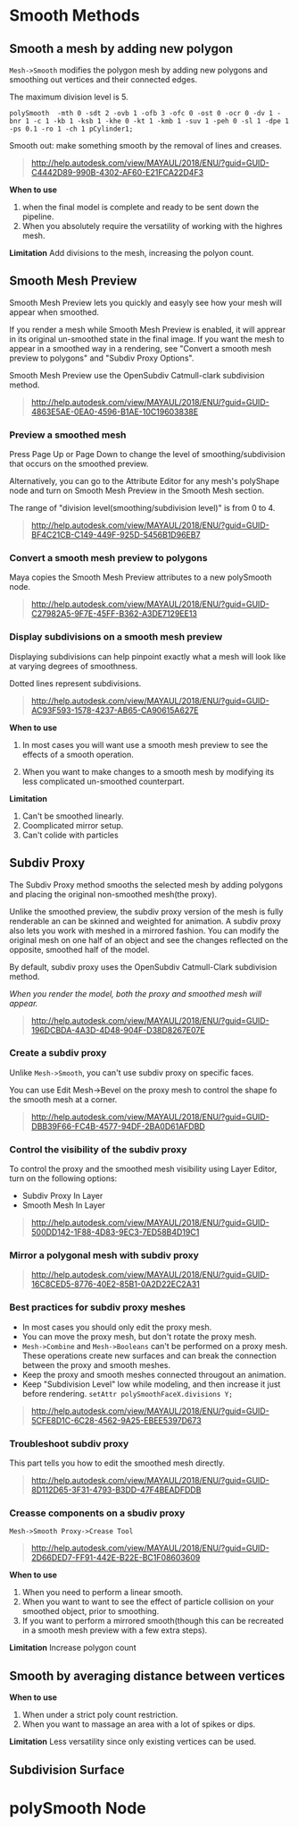# Smooth Methods
## Smooth a mesh by adding new polygon
`Mesh->Smooth` modifies the polygon mesh by adding new polygons and smoothing out
vertices and their connected edges.

The maximum division level is 5.

`polySmooth  -mth 0 -sdt 2 -ovb 1 -ofb 3 -ofc 0 -ost 0 -ocr 0 -dv 1 -bnr 1 -c 1 -kb 1 -ksb 1 -khe 0 -kt 1 -kmb 1 -suv 1 -peh 0 -sl 1 -dpe 1 -ps 0.1 -ro 1 -ch 1 pCylinder1;`

Smooth out: make something smooth by the removal of lines and creases.

>http://help.autodesk.com/view/MAYAUL/2018/ENU/?guid=GUID-C4442D89-990B-4302-AF60-E21FCA22D4F3

**When to use**
1. when the final model is complete and ready to be sent down the pipeline.
2. When you absolutely require the versatility of working with the highres mesh.

**Limitation**
Add divisions to the mesh, increasing the polyon count.

## Smooth Mesh Preview
Smooth Mesh Preview lets you quickly and easyly see how your mesh will appear when
smoothed.

If you render a mesh while Smooth Mesh Preview is enabled, it will apprear in its
original un-smoothed state in the final image. If you want the mesh to appear in
a smoothed way in a rendering, see "Convert a smooth mesh preview to polygons"
and "Subdiv Proxy Options".

Smooth Mesh Preview use the OpenSubdiv Catmull-clark subdivision method.

> http://help.autodesk.com/view/MAYAUL/2018/ENU/?guid=GUID-4863E5AE-0EA0-4596-B1AE-10C19603838E

### Preview a smoothed mesh
Press Page Up or Page Down to change the level of smoothing/subdivision that occurs
on the smoothed preview.

Alternatively, you can go to the Attribute Editor for any mesh's polyShape node
and turn on Smooth Mesh Preview in the Smooth Mesh section.

The range of "division level(smoothing/subdivision level)" is from 0 to 4.

> http://help.autodesk.com/view/MAYAUL/2018/ENU/?guid=GUID-BF4C21CB-C149-449F-925D-5456B1D96EB7

### Convert a smooth mesh preview to polygons
Maya copies the Smooth Mesh Preview attributes to a new polySmooth node.

>http://help.autodesk.com/view/MAYAUL/2018/ENU/?guid=GUID-C27982A5-9F7E-45FF-B362-A3DE7129EE13

### Display subdivisions on a smooth mesh preview
Displaying subdivisions can help pinpoint exactly what a mesh will look like at
varying degrees of smoothness.

Dotted lines represent subdivisions.

> http://help.autodesk.com/view/MAYAUL/2018/ENU/?guid=GUID-AC93F593-1578-4237-AB65-CA90615A627E

**When to use**
1. In most cases you will want use a smooth mesh preview to see the effects of
a smooth operation.

2. When you want to make changes to a smooth mesh by modifying its less complicated
un-smoothed counterpart.

**Limitation**
1. Can't be smoothed linearly.
2. Coomplicated mirror setup.
3. Can't colide with particles

## Subdiv Proxy
The Subdiv Proxy method smooths the selected mesh by adding polygons and placing the
original non-smoothed mesh(the proxy).

Unlike the smoothed preview, the subdiv proxy version of the mesh is fully renderable
an can be skinned and weighted for animation. A subdiv proxy also lets you work
with meshed in a mirrored fashion. You can modify the original mesh on one half
of an object and see the changes reflected on the opposite, smoothed half of the model.

By default, subdiv proxy uses the OpenSubdiv Catmull-Clark subdivision method.

*When you render the model, both the proxy and smoothed mesh will appear.*

> http://help.autodesk.com/view/MAYAUL/2018/ENU/?guid=GUID-196DCBDA-4A3D-4D48-904F-D38D8267E07E

### Create a subdiv proxy
Unlike `Mesh->Smooth`, you can't use subdiv proxy on specific faces.

You can use Edit Mesh->Bevel on the proxy mesh to control the shape fo the smooth
mesh at a corner.

> http://help.autodesk.com/view/MAYAUL/2018/ENU/?guid=GUID-DBB39F66-FC4B-4577-94DF-2BA0D61AFDBD

### Control the visibility of the subdiv proxy
To control the proxy and the smoothed mesh visibility using Layer Editor, turn on
the following options:
  * Subdiv Proxy In Layer
  * Smooth Mesh In Layer

> http://help.autodesk.com/view/MAYAUL/2018/ENU/?guid=GUID-500DD142-1F88-4D83-9EC3-7ED58B4D19C1

### Mirror a polygonal mesh with subdiv proxy
> http://help.autodesk.com/view/MAYAUL/2018/ENU/?guid=GUID-16C8CED5-8776-40E2-85B1-0A2D22EC2A31

### Best practices for subdiv proxy meshes
* In most cases you should only edit the proxy mesh.
* You can move the proxy mesh, but don't rotate the proxy mesh.
* `Mesh->Combine` and `Mesh->Booleans` can't be performed on a proxy mesh. These
operations create new surfaces and can break the connection between the proxy and
smooth meshes.
* Keep the proxy and smooth meshes connected througout an animation.
* Keep "Subdivision Level" low while modeling, and then increase it just before
rendering. `setAttr polySmoothFaceX.divisions Y;`

> http://help.autodesk.com/view/MAYAUL/2018/ENU/?guid=GUID-5CFE8D1C-6C28-4562-9A25-EBEE5397D673

### Troubleshoot subdiv proxy
This part tells you how to edit the smoothed mesh directly.

> http://help.autodesk.com/view/MAYAUL/2018/ENU/?guid=GUID-8D112D65-3F31-4793-B3DD-47F4BEADFDDB

### Creasse components on a sbudiv proxy
`Mesh->Smooth Proxy->Crease Tool`

> http://help.autodesk.com/view/MAYAUL/2018/ENU/?guid=GUID-2D66DED7-FF91-442E-B22E-BC1F08603609

**When to use**
1. When you need to perform a linear smooth.
2. When you want to want to see the effect of particle collision on your smoothed
object, prior to smoothing.
3. If you want to perform a mirrored smooth(though this can be recreated in a smooth
  mesh preview with a few extra steps).

**Limitation**
Increase polygon count

## Smooth by averaging distance between vertices

**When to use**
1. When under a strict poly count restriction.
2. When you want to massage an area with a lot of spikes or dips.

**Limitation**
Less versatility since only existing vertices can be used.

## Subdivision Surface

# polySmooth Node
